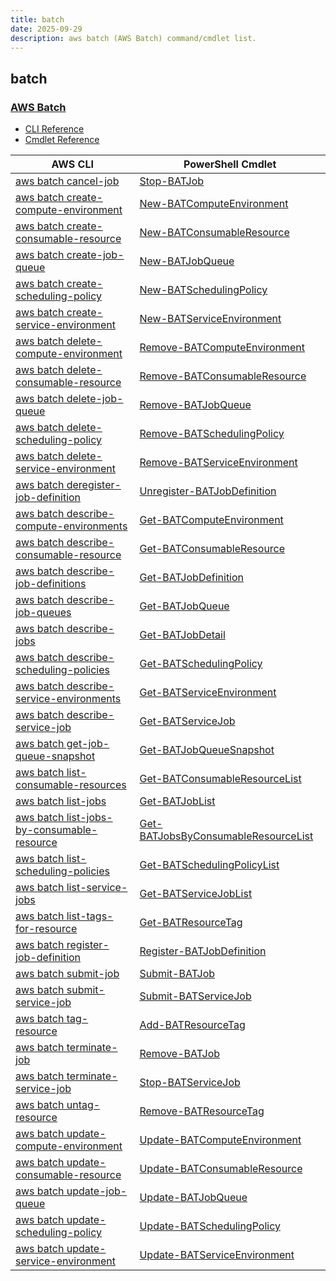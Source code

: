 ```yaml
---
title: batch
date: 2025-09-29
description: aws batch (AWS Batch) command/cmdlet list.
---
```


## batch

### [AWS Batch](https://aws.amazon.com/batch/)

* [CLI Reference](https://awscli.amazonaws.com/v2/documentation/api/latest/reference/batch/index.html)
* [Cmdlet Reference](https://docs.aws.amazon.com/powershell/latest/reference/items/AWS_Batch_cmdlets.html)

|AWS CLI|PowerShell Cmdlet|
|----|----|
|[aws batch cancel-job](https://awscli.amazonaws.com/v2/documentation/api/latest/reference/batch/cancel-job.html)|[Stop-BATJob](https://docs.aws.amazon.com/powershell/latest/reference/items/Stop-BATJob.html)|
|[aws batch create-compute-environment](https://awscli.amazonaws.com/v2/documentation/api/latest/reference/batch/create-compute-environment.html)|[New-BATComputeEnvironment](https://docs.aws.amazon.com/powershell/latest/reference/items/New-BATComputeEnvironment.html)|
|[aws batch create-consumable-resource](https://awscli.amazonaws.com/v2/documentation/api/latest/reference/batch/create-consumable-resource.html)|[New-BATConsumableResource](https://docs.aws.amazon.com/powershell/latest/reference/items/New-BATConsumableResource.html)|
|[aws batch create-job-queue](https://awscli.amazonaws.com/v2/documentation/api/latest/reference/batch/create-job-queue.html)|[New-BATJobQueue](https://docs.aws.amazon.com/powershell/latest/reference/items/New-BATJobQueue.html)|
|[aws batch create-scheduling-policy](https://awscli.amazonaws.com/v2/documentation/api/latest/reference/batch/create-scheduling-policy.html)|[New-BATSchedulingPolicy](https://docs.aws.amazon.com/powershell/latest/reference/items/New-BATSchedulingPolicy.html)|
|[aws batch create-service-environment](https://awscli.amazonaws.com/v2/documentation/api/latest/reference/batch/create-service-environment.html)|[New-BATServiceEnvironment](https://docs.aws.amazon.com/powershell/latest/reference/items/New-BATServiceEnvironment.html)|
|[aws batch delete-compute-environment](https://awscli.amazonaws.com/v2/documentation/api/latest/reference/batch/delete-compute-environment.html)|[Remove-BATComputeEnvironment](https://docs.aws.amazon.com/powershell/latest/reference/items/Remove-BATComputeEnvironment.html)|
|[aws batch delete-consumable-resource](https://awscli.amazonaws.com/v2/documentation/api/latest/reference/batch/delete-consumable-resource.html)|[Remove-BATConsumableResource](https://docs.aws.amazon.com/powershell/latest/reference/items/Remove-BATConsumableResource.html)|
|[aws batch delete-job-queue](https://awscli.amazonaws.com/v2/documentation/api/latest/reference/batch/delete-job-queue.html)|[Remove-BATJobQueue](https://docs.aws.amazon.com/powershell/latest/reference/items/Remove-BATJobQueue.html)|
|[aws batch delete-scheduling-policy](https://awscli.amazonaws.com/v2/documentation/api/latest/reference/batch/delete-scheduling-policy.html)|[Remove-BATSchedulingPolicy](https://docs.aws.amazon.com/powershell/latest/reference/items/Remove-BATSchedulingPolicy.html)|
|[aws batch delete-service-environment](https://awscli.amazonaws.com/v2/documentation/api/latest/reference/batch/delete-service-environment.html)|[Remove-BATServiceEnvironment](https://docs.aws.amazon.com/powershell/latest/reference/items/Remove-BATServiceEnvironment.html)|
|[aws batch deregister-job-definition](https://awscli.amazonaws.com/v2/documentation/api/latest/reference/batch/deregister-job-definition.html)|[Unregister-BATJobDefinition](https://docs.aws.amazon.com/powershell/latest/reference/items/Unregister-BATJobDefinition.html)|
|[aws batch describe-compute-environments](https://awscli.amazonaws.com/v2/documentation/api/latest/reference/batch/describe-compute-environments.html)|[Get-BATComputeEnvironment](https://docs.aws.amazon.com/powershell/latest/reference/items/Get-BATComputeEnvironment.html)|
|[aws batch describe-consumable-resource](https://awscli.amazonaws.com/v2/documentation/api/latest/reference/batch/describe-consumable-resource.html)|[Get-BATConsumableResource](https://docs.aws.amazon.com/powershell/latest/reference/items/Get-BATConsumableResource.html)|
|[aws batch describe-job-definitions](https://awscli.amazonaws.com/v2/documentation/api/latest/reference/batch/describe-job-definitions.html)|[Get-BATJobDefinition](https://docs.aws.amazon.com/powershell/latest/reference/items/Get-BATJobDefinition.html)|
|[aws batch describe-job-queues](https://awscli.amazonaws.com/v2/documentation/api/latest/reference/batch/describe-job-queues.html)|[Get-BATJobQueue](https://docs.aws.amazon.com/powershell/latest/reference/items/Get-BATJobQueue.html)|
|[aws batch describe-jobs](https://awscli.amazonaws.com/v2/documentation/api/latest/reference/batch/describe-jobs.html)|[Get-BATJobDetail](https://docs.aws.amazon.com/powershell/latest/reference/items/Get-BATJobDetail.html)|
|[aws batch describe-scheduling-policies](https://awscli.amazonaws.com/v2/documentation/api/latest/reference/batch/describe-scheduling-policies.html)|[Get-BATSchedulingPolicy](https://docs.aws.amazon.com/powershell/latest/reference/items/Get-BATSchedulingPolicy.html)|
|[aws batch describe-service-environments](https://awscli.amazonaws.com/v2/documentation/api/latest/reference/batch/describe-service-environments.html)|[Get-BATServiceEnvironment](https://docs.aws.amazon.com/powershell/latest/reference/items/Get-BATServiceEnvironment.html)|
|[aws batch describe-service-job](https://awscli.amazonaws.com/v2/documentation/api/latest/reference/batch/describe-service-job.html)|[Get-BATServiceJob](https://docs.aws.amazon.com/powershell/latest/reference/items/Get-BATServiceJob.html)|
|[aws batch get-job-queue-snapshot](https://awscli.amazonaws.com/v2/documentation/api/latest/reference/batch/get-job-queue-snapshot.html)|[Get-BATJobQueueSnapshot](https://docs.aws.amazon.com/powershell/latest/reference/items/Get-BATJobQueueSnapshot.html)|
|[aws batch list-consumable-resources](https://awscli.amazonaws.com/v2/documentation/api/latest/reference/batch/list-consumable-resources.html)|[Get-BATConsumableResourceList](https://docs.aws.amazon.com/powershell/latest/reference/items/Get-BATConsumableResourceList.html)|
|[aws batch list-jobs](https://awscli.amazonaws.com/v2/documentation/api/latest/reference/batch/list-jobs.html)|[Get-BATJobList](https://docs.aws.amazon.com/powershell/latest/reference/items/Get-BATJobList.html)|
|[aws batch list-jobs-by-consumable-resource](https://awscli.amazonaws.com/v2/documentation/api/latest/reference/batch/list-jobs-by-consumable-resource.html)|[Get-BATJobsByConsumableResourceList](https://docs.aws.amazon.com/powershell/latest/reference/items/Get-BATJobsByConsumableResourceList.html)|
|[aws batch list-scheduling-policies](https://awscli.amazonaws.com/v2/documentation/api/latest/reference/batch/list-scheduling-policies.html)|[Get-BATSchedulingPolicyList](https://docs.aws.amazon.com/powershell/latest/reference/items/Get-BATSchedulingPolicyList.html)|
|[aws batch list-service-jobs](https://awscli.amazonaws.com/v2/documentation/api/latest/reference/batch/list-service-jobs.html)|[Get-BATServiceJobList](https://docs.aws.amazon.com/powershell/latest/reference/items/Get-BATServiceJobList.html)|
|[aws batch list-tags-for-resource](https://awscli.amazonaws.com/v2/documentation/api/latest/reference/batch/list-tags-for-resource.html)|[Get-BATResourceTag](https://docs.aws.amazon.com/powershell/latest/reference/items/Get-BATResourceTag.html)|
|[aws batch register-job-definition](https://awscli.amazonaws.com/v2/documentation/api/latest/reference/batch/register-job-definition.html)|[Register-BATJobDefinition](https://docs.aws.amazon.com/powershell/latest/reference/items/Register-BATJobDefinition.html)|
|[aws batch submit-job](https://awscli.amazonaws.com/v2/documentation/api/latest/reference/batch/submit-job.html)|[Submit-BATJob](https://docs.aws.amazon.com/powershell/latest/reference/items/Submit-BATJob.html)|
|[aws batch submit-service-job](https://awscli.amazonaws.com/v2/documentation/api/latest/reference/batch/submit-service-job.html)|[Submit-BATServiceJob](https://docs.aws.amazon.com/powershell/latest/reference/items/Submit-BATServiceJob.html)|
|[aws batch tag-resource](https://awscli.amazonaws.com/v2/documentation/api/latest/reference/batch/tag-resource.html)|[Add-BATResourceTag](https://docs.aws.amazon.com/powershell/latest/reference/items/Add-BATResourceTag.html)|
|[aws batch terminate-job](https://awscli.amazonaws.com/v2/documentation/api/latest/reference/batch/terminate-job.html)|[Remove-BATJob](https://docs.aws.amazon.com/powershell/latest/reference/items/Remove-BATJob.html)|
|[aws batch terminate-service-job](https://awscli.amazonaws.com/v2/documentation/api/latest/reference/batch/terminate-service-job.html)|[Stop-BATServiceJob](https://docs.aws.amazon.com/powershell/latest/reference/items/Stop-BATServiceJob.html)|
|[aws batch untag-resource](https://awscli.amazonaws.com/v2/documentation/api/latest/reference/batch/untag-resource.html)|[Remove-BATResourceTag](https://docs.aws.amazon.com/powershell/latest/reference/items/Remove-BATResourceTag.html)|
|[aws batch update-compute-environment](https://awscli.amazonaws.com/v2/documentation/api/latest/reference/batch/update-compute-environment.html)|[Update-BATComputeEnvironment](https://docs.aws.amazon.com/powershell/latest/reference/items/Update-BATComputeEnvironment.html)|
|[aws batch update-consumable-resource](https://awscli.amazonaws.com/v2/documentation/api/latest/reference/batch/update-consumable-resource.html)|[Update-BATConsumableResource](https://docs.aws.amazon.com/powershell/latest/reference/items/Update-BATConsumableResource.html)|
|[aws batch update-job-queue](https://awscli.amazonaws.com/v2/documentation/api/latest/reference/batch/update-job-queue.html)|[Update-BATJobQueue](https://docs.aws.amazon.com/powershell/latest/reference/items/Update-BATJobQueue.html)|
|[aws batch update-scheduling-policy](https://awscli.amazonaws.com/v2/documentation/api/latest/reference/batch/update-scheduling-policy.html)|[Update-BATSchedulingPolicy](https://docs.aws.amazon.com/powershell/latest/reference/items/Update-BATSchedulingPolicy.html)|
|[aws batch update-service-environment](https://awscli.amazonaws.com/v2/documentation/api/latest/reference/batch/update-service-environment.html)|[Update-BATServiceEnvironment](https://docs.aws.amazon.com/powershell/latest/reference/items/Update-BATServiceEnvironment.html)|

